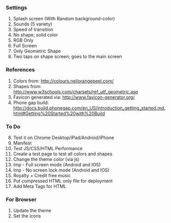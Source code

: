 ### Settings

1. Splash screen (With Random background-color)
2. Sounds (5 variety)
3. Speed of transition
4. No shape; solid color
5. RGB Only
6. Full Screen
7. Only Geometric Shape
8. Two taps on shape screen; goes to the main screen

### References

1. Colors from: http://colours.neilorangepeel.com/
2. Shapes from: http://www.w3schools.com/charsets/ref_utf_geometric.asp
3. Favicon generated via: http://www.favicon-generator.org/
4. Phone gap build: http://docs.build.phonegap.com/en_US/introduction_getting_started.md.html#Getting%20Started%20with%20Build

### To Do
8. Test it on Chrome Desktop/iPad/Android/iPhone
10. Manifest
11. Test JS/CSS/HTML Performance
13. Create a test page to test all colors and shapes
15. Change the theme color (via js)
16. Imp - Full screen mode (Android and IOS)
17. Imp - No screen lock mode (Android and IOS)
18. Royalty + Credit free music
20. Put compressed HTML only file for deployment
21. Add Meta Tags for HTML

### For Browser
1. Update the theme
2. Set the icons
